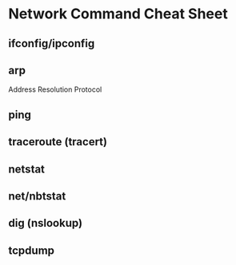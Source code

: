 # Network Command Cheat Sheet

## ifconfig/ipconfig

## arp
Address Resolution Protocol

## ping

## traceroute (tracert)

## netstat

## net/nbtstat

## dig (nslookup)

## tcpdump

